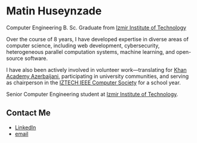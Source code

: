 # Matin Huseynzade
Computer Engineering B. Sc. Graduate from [Izmir Institute of Technology](https://en.iyte.edu.tr/)

Over the course of 8 years, I have developed expertise in diverse areas of computer science, including web development, cybersecurity, heterogeneous parallel computation systems, machine learning, and open-source software.

I have also been actively involved in volunteer work—translating for [Khan Academy Azerbaijani](https://az.khanacademy.org/), participating in university communities, and serving as chairperson in the [IZTECH IEEE Computer Society](https://ieee.iyte.edu.tr/komiteler/computer-society/) for a school year.

Senior Computer Engineering student at [Izmir Institute of Technology](https://ceng.iyte.edu.tr/).


## Contact Me
- [LinkedIn](https://www.linkedin.com/in/chillmatin/)
- [email](mailto:matinhuseynzade@gmail.com)
